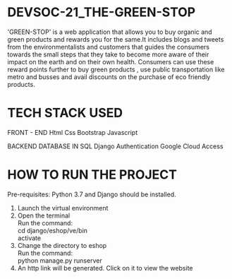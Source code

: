 # DEVSOC-21_THE-GREEN-STOP
'GREEN-STOP' is a web application that allows you to buy organic and green products and rewards you for the same.It  includes blogs and tweets from the environmentalists and customers that guides the consumers towards the small steps that they take to  become more aware of their impact on the earth and on their own health.
Consumers can use these reward  points further to buy green products , use public transportation like metro and busses and avail discounts on the purchase of eco friendly products.
 # TECH STACK USED 
 FRONT - END
Html
Css
Bootstrap
Javascript

BACKEND
DATABASE IN SQL
Django
Authentication
Google Cloud Access

# HOW TO RUN THE PROJECT
Pre-requisites:
Python 3.7 and Django should be installed.

1. Launch the virtual environment 
2. Open the terminal<br />
   Run the command: <br />
   cd django/eshop/ve/bin<br />
   activate<br />
3. Change the directory to eshop<br />
   Run the command:   <br />
   python manage.py runserver<br />
4. An http link will be generated. Click on it to view the website
